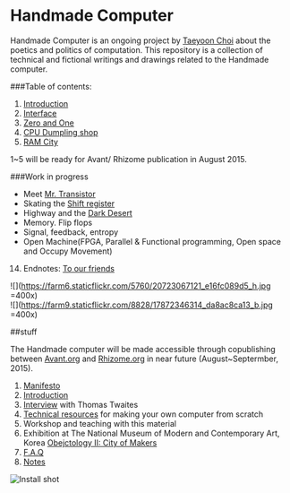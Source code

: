 # Handmade Computer
Handmade Computer is an ongoing project by [Taeyoon Choi](http://taeyoonchoi.com) about the poetics and politics of computation. This repository is a collection of technical and fictional writings and drawings related to the Handmade computer.  

###Table of contents: 

1. [Introduction](https://github.com/tchoi8/handmadecomputer/tree/master/Entry)
2. [Interface](https://github.com/tchoi8/handmadecomputer/tree/master/Interface)  
3. [Zero and One](https://github.com/tchoi8/handmadecomputer/tree/master/Binary)  
4. [CPU Dumpling shop](https://github.com/tchoi8/handmadecomputer/tree/master/Dumpling) 
5. [RAM City](https://github.com/tchoi8/handmadecomputer/tree/master/RAMcity)  

1~5 will be ready for Avant/ Rhizome publication in August 2015.  

###Work in progress 

-  Meet [Mr. Transistor](https://github.com/tchoi8/handmadecomputer/tree/master/TTL) 
-  Skating the [Shift register](https://github.com/tchoi8/handmadecomputer/tree/master/ShiftRegister) 
-  Highway and the [Dark Desert](https://github.com/tchoi8/handmadecomputer/tree/master/DarkDesert)   
-  Memory. Flip flops 
-   Signal, feedback, entropy 
-   Open Machine(FPGA, Parallel & Functional programming, Open space and Occupy Movement)
14. Endnotes: [To our friends](https://github.com/tchoi8/handmadecomputer/tree/master/Exit)

![](https://farm6.staticflickr.com/5760/20723067121_e16fc089d5_h.jpg =400x)
</br>
![](https://farm9.staticflickr.com/8828/17872346314_da8ac8ca13_b.jpg =400x)

##stuff

The Handmade computer will be made accessible through copublishing between [Avant.org](http://avant.org/) and [Rhizome.org](http://Rhizome.org) in near future (August~Septermber, 2015). 


1. [Manifesto](https://github.com/tchoi8/handmadecomputer/blob/master/Extra/Manifesto.md)  
2. [Introduction](https://github.com/tchoi8/handmadecomputer/blob/master/Extra/Introduction.md)  
3. [Interview](https://github.com/tchoi8/handmadecomputer/tree/master/Extra/Interview_Thomas) with Thomas Twaites
4. [Technical resources](https://github.com/tchoi8/handmadecomputer/tree/master/Extra/Tech) for making your own computer from scratch 
5. Workshop and teaching with this material 
6. Exhibition at The National Museum of Modern and Contemporary Art, Korea [Obejctology II: City of Makers](https://www.flickr.com/photos/80913365@N04/sets/72157654066625211)
7. [F.A.Q](https://github.com/tchoi8/handmadecomputer/tree/master/Extra/QA.md)
8. [Notes](https://github.com/tchoi8/handmadecomputer/tree/master/Extra/Notes)


![Install shot](https://farm1.staticflickr.com/344/18308862959_f0d2f5c598_z.jpg)
